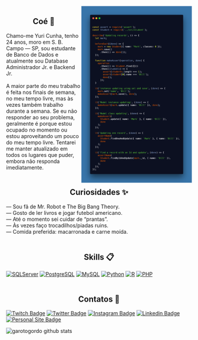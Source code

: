 <img align="right" src="arquivos-para-download/mongo-db-updating-data-code-snippet.png" width="300"/>

### <h2 align="center">Coé 👋</h2>

Chamo-me Yuri Cunha, tenho 24 anos, moro em S. B. Campo — SP, sou estudante de Banco de Dados e atualmente sou Database Administrador Jr. e Backend Jr.<br><br>
A maior parte do meu trabalho é feita nos finais de semana, no meu tempo livre, mas às vezes também trabalho durante a semana. Se eu não responder ao seu problema, geralmente é porque estou ocupado no momento ou estou aproveitando um pouco do meu tempo livre. Tentarei me manter atualizado em todos os lugares que puder, embora não responda imediatamente.<br><br>

### <h2 align="center">Curiosidades ✨</h2>

— Sou fã de Mr. Robot e The Big Bang Theory.<br>
— Gosto de ler livros e jogar futebol americano.<br>
— Até o momento sei cuidar de “prantas”.<br>
— Às vezes faço trocadilhos/piadas ruins.<br>
— Comida preferida: macarronada e carne moída.<br><br>


### <h2 align="center">Skills 📋</h2>

[![SQLServer](https://img.shields.io/badge/SQL%20Server-black?style=for-the-badge&logo=MicrosoftSQLServer&style=flat)]()
[![PostgreSQL](https://img.shields.io/badge/PostgreSQL-navy?style=for-the-badge&logo=PostgreSQL&style=flat)]()
[![MySQL](https://img.shields.io/badge/MySQL-white?style=for-the-badge&logo=MySQL&style=plastic)]()
[![Python](https://img.shields.io/badge/Python-gold?style=for-the-badge&logo=python&style=plastic)]()
[![R](https://img.shields.io/badge/R-dimgrey?style=for-the-badge&logo=R&style=plastic)]()
[![PHP](https://img.shields.io/badge/PHP-indigo?style=for-the-badge&logo=PHP&style=plastic)]()<br><br>


### <h2 align="center">Contatos 📧</h2>

[![Twitch Badge](https://img.shields.io/badge/@garotogordo-2D425E?style=flat&labelColor=2D425E&logo=twitch&logoColor=white&link=https://twitch.com/garotogordo)](https://twitch.com/garotogordo)
[![Twitter Badge](https://img.shields.io/badge/@garotogord0-2D425E?style=flat&labelColor=2D425E&logo=twitter&logoColor=white&link=https://twitter.com/garotogord0)](https://twitter.com/garotogord0)
[![Instagram Badge](https://img.shields.io/badge/@garotogordo-2D425E?style=flat&labelColor=2D425E&logo=instagram&logoColor=white&link=https://instagram.com/garotogordo)](https://instagram.com/garotogordo)
[![Linkedin Badge](https://img.shields.io/badge/Leonardo%20Vargas-2D425E?style=flat&logo=Linkedin&logoColor=white&link=https://www.linkedin.com/in/garotogordo/)](https://www.linkedin.com/in/ycdp/) 
[![Personal Site Badge](https://img.shields.io/badge/garotogordo-2D425E?style=flat&logo=garotogordo&logoColor=white)](https://garotogordo.github.io/garotogordo/) 

![garotogordo github stats](https://github-readme-stats.vercel.app/api?username=garotogordo&show_icons=true&theme=dracula&show_owner=true)




<!-- [![Discord Badge](https://img.shields.io/badge/Acesse%20minha%20comunidade%20no%20Discord-7289da?style=for-the-badge&logo=discord&logoColor=white&link=https://discord.gg/fNgjj2mU)](https://discord.gg/fNgjj2mU) --->
